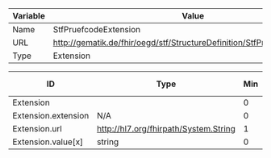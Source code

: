 | Variable | Value |
|----------|-------|
| Name     | StfPruefcodeExtension |
| URL      | http://gematik.de/fhir/oegd/stf/StructureDefinition/StfPruefcodeExtension |
| Type     | Extension |


| ID        | Type      | Min  | Max  | Pattern   | Fixed    | must-support| VS-Url      | Strength    | VS Concepts |
|-----------|-----------|------|------|-----------|----------|-------------|-------------|-------------|-------------|
| Extension |  | 0 | * | N/A | N/A | false | N/A | N/A | N/A |
| Extension.extension | N/A | 0 | 0 | N/A | N/A | false | N/A | N/A | N/A |
| Extension.url | http://hl7.org/fhirpath/System.String | 1 | 1 | N/A | http://gematik.de/fhir/oegd/stf/StructureDefinition/StfPruefcodeExtension | false | N/A | N/A | N/A |
| Extension.value[x] | string | 0 | 1 | N/A | N/A | false | N/A | N/A | N/A |
